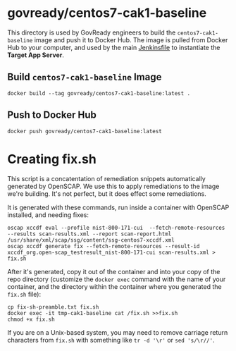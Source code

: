 # govready/centos7-cak1-baseline

This directory is used by GovReady engineers to build the `centos7-cak1-baseline` image and push it to Docker Hub.  The image is pulled from Docker Hub to your computer, and used by the main [Jenkinsfile](../Jenkinsfile) to instantiate the **Target App Server**.

## Build `centos7-cak1-baseline` Image
```
docker build --tag govready/centos7-cak1-baseline:latest .
```

## Push to Docker Hub
```
docker push govready/centos7-cak1-baseline:latest
```

# Creating fix.sh

This script is a concatentation of remediation snippets automatically generated by OpenSCAP.  We use this to apply remediations to the image we're building.  It's not perfect, but it does effect some remediations.

It is generated with these commands, run inside a container with OpenSCAP installed, and needing fixes:

```
oscap xccdf eval --profile nist-800-171-cui  --fetch-remote-resources --results scan-results.xml --report scan-report.html /usr/share/xml/scap/ssg/content/ssg-centos7-xccdf.xml
oscap xccdf generate fix --fetch-remote-resources --result-id xccdf_org.open-scap_testresult_nist-800-171-cui scan-results.xml > fix.sh
```

After it's generated, copy it out of the container and into your copy of the repo directory (customize the `docker exec` command with the name of your container, and the directory within the container where you generated the `fix.sh` file):

```
cp fix-sh-preamble.txt fix.sh
docker exec -it tmp-cak1-baseline cat /fix.sh >>fix.sh
chmod +x fix.sh
```

If you are on a Unix-based system, you may need to remove carriage return characters from `fix.sh` with something like `tr -d '\r'` or `sed 's/\r//'`.
